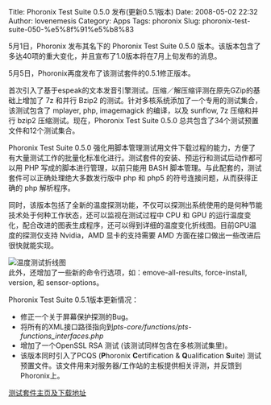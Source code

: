 Title: Phoronix Test Suite 0.5.0 发布(更新0.5.1版本)
Date: 2008-05-02 22:32
Author: lovenemesis
Category: Apps
Tags: phoronix
Slug: phoronix-test-suite-050-%e5%8f%91%e5%b8%83

5月1日，Phoronix 发布其名下的 Phoronix Test Suite 0.5.0
版本。该版本包含了多达40项的重大变化，并且宣布了1.0版本将在7月上旬发布的消息。

5月5日，Phoronix再度发布了该测试套件的0.5.1修正版本。  
  

首次引入了基于espeak的文本发音引擎测试。压缩／解压缩评测在原先GZip的基础上增加了
7z 和并行 Bzip2
的测试。针对多核系统添加了一个专用的测试集合，该测试包含了 mplayer, php,
imagemagick 的编译，以及 sunflow, 7z 压缩和并行 bzip2
压缩测试。现在，Phoronix Test Suite 0.5.0
总共包含了34个测试预置文件和12个测试集合。

Phoronix Test Suite 0.5.0
强化用脚本管理测试用文件下载过程的能力，方便了有大量测试工作的批量化标准化进行。测试套件的安装、预运行和测试后动作都可以用
PHP 写成的脚本进行管理，以前只能用 BASH
脚本管理。与此配套的，测试套件可以正确处理绝大多数发行版中 php 和 php5
的符号连接问题，从而获得正确的 php 解析程序。

同时，该版本包括了全新的温度探测功能，不仅可以探测出系统使用的是何种节能技术处于何种工作状态，还可以监视在测试过程中
CPU 和 GPU
的运行温度变化，配合改进的图表生成程序，还可以得到详细的温度变化折线图。目前GPU温度的探测仅支持
Nvidia，AMD 显卡的支持需要 AMD 方面在接口做出一些改进后很快就能实现。  

![温度测试折线图](http://www.phoronix.com/data/img/results/pts_050/1.png)  
此外，还增加了一些新的命令行选项，如：emove-all-results, force-install,
version, 和 sensor-options。

Phoronix Test Suite 0.5.1版本更新情况：

-   修正一个关于屏幕保护探测的Bug。
-   将所有的XML接口路径指向到*pts-core/functions/pts-functions\_interfaces.php*
-   增加了一个OpenSSL RSA 测试 (该测试同样包含在多核测试集里)。
-   该版本同时引入了PCQS (**P**horonix **C**ertification &
    **Q**ualification **S**uite)
    测试预置文件。该文件用来对服务器/工作站的主板提供相关评测，并反馈到Phoronix上。

[测试套件主页及下载地址](http://www.phoronix-test-suite.com/)  

